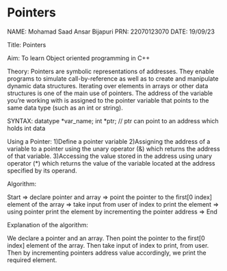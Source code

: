 # Pointers


NAME: Mohamad Saad Ansar Bijapuri
PRN: 22070123070
DATE: 19/09/23

Title: Pointers

Aim: To learn Object oriented programming in C++

Theory: Pointers are symbolic representations of addresses. They enable programs to simulate call-by-reference as well as to create and manipulate dynamic data structures. 
Iterating over elements in arrays or other data structures is one of the main use of pointers. 
The address of the variable you’re working with is assigned to the pointer variable that points to the same data type (such as an int or string).

SYNTAX:
datatype *var_name; 
int *ptr;   // ptr can point to an address which holds int data

Using a Pointer:
1)Define a pointer variable
2)Assigning the address of a variable to a pointer using the unary operator (&) which returns the address of that variable.
3)Accessing the value stored in the address using unary operator (*) which returns the value of the variable located at the address specified by its operand.


Algorithm:

Start =>  declare pointer and array => point the pointer to the first[0 index] element of the array => take input from user of index to print the element => 
using pointer print the element by incrementing the pointer address  =>  End


Explanation of the algorithm:

We declare a pointer and an array. Then point the pointer to the first[0 index] element of the array. Then take input of index to print, from user. 
Then by incrementing pointers address value accordingly, we print the required element.


